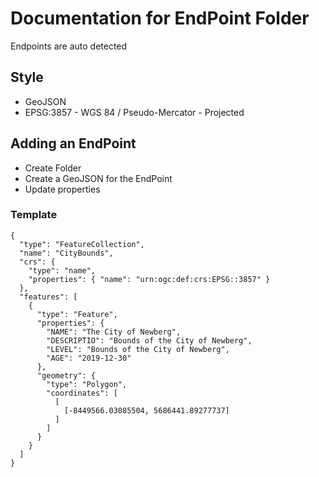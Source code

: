 # Documentation for EndPoint Folder
Endpoints are auto detected
## Style
- GeoJSON
- EPSG:3857 - WGS 84 / Pseudo-Mercator - Projected
## Adding an EndPoint
- Create Folder
- Create a GeoJSON for the EndPoint
- Update properties

### Template
```
{
  "type": "FeatureCollection",
  "name": "CityBounds",
  "crs": {
    "type": "name",
    "properties": { "name": "urn:ogc:def:crs:EPSG::3857" }
  },
  "features": [
    {
      "type": "Feature",
      "properties": {
        "NAME": "The City of Newberg",
        "DESCRIPTIO": "Bounds of the City of Newberg",
        "LEVEL": "Bounds of the City of Newberg",
        "AGE": "2019-12-30"    
      },
      "geometry": {
        "type": "Polygon",
        "coordinates": [
          [
            [-8449566.03085504, 5686441.89277737]
          ]
        ]
      }
    }
  ]
}
```
